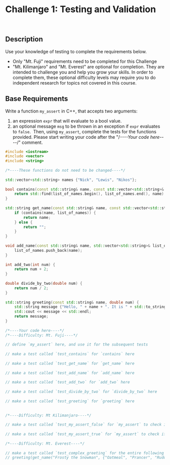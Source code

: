# Challenge 1: Testing and Validation
​
## Description
Use your knowledge of testing to complete the requirements below.
- Only "Mt. Fuji" requirements need to be completed for this Challenge
- "Mt. Kilimanjaro" and "Mt. Everest" are optional for completion. They are intended to challenge you and help you grow your skills. In order to complete them, these optional difficulty levels may require you to do independent research for topics not covered in this course.
​
## Base Requirements
Write a function `my_assert` in C++, that accepts two arguments:
1. an expression `expr` that will evaluate to a bool value.
2. an optional message `msg` to be thrown in an exception if `expr` evaluates to `false`.
​
Then, using `my_assert`, complete the tests for the functions provided. Please start writing your code after the "/*----Your code here----*/" comment.
​
```cpp
#include <iostream>
#include <vector>
#include <string>
​
/*----These functions do not need to be changed----*/
​
std::vector<std::string> names {"Nick", "Lewis", "Nikos"};
​
bool contains(const std::string& name, const std::vector<std::string>& list_of_names) {
    return std::find(list_of_names.begin(), list_of_names.end(), name) != list_of_names.end();
}
​
std::string get_name(const std::string& name, const std::vector<std::string>& list_of_names) {
    if (contains(name, list_of_names)) {
        return name;
    } else {
        return "";
    }
}
​
void add_name(const std::string& name, std::vector<std::string>& list_of_names) {
    list_of_names.push_back(name);
}
​
int add_two(int num) {
    return num + 2;
}
​
double divide_by_two(double num) {
    return num / 2;
}
​
std::string greeting(const std::string& name, double num) {
    std::string message {"Hello, " + name + ". It is " + std::to_string(num) + " degrees warmer today than yesterday"};
    std::cout << message << std::endl;
    return message;
}
​
/*----Your code here----*/
/*----Difficulty: Mt. Fuji----*/
​
// define `my_assert` here, and use it for the subsequent tests
​
// make a test called `test_contains` for `contains` here
​
// make a test called `test_get_name` for `get_name` here
​
// make a test called `test_add_name` for `add_name` here
​
// make a test called `test_add_two` for `add_two` here
​
// make a test called `test_divide_by_two` for `divide_by_two` here
​
// make a test called `test_greeting` for `greeting` here
​
​
/*----Difficulty: Mt Kilimanjaro----*/
​
// make a test called `test_my_assert_false` for `my_assert` to check if it correctly returns the given optional `msg` when the expression evaluates to false
​
// make a test called `test_my_assert_true` for `my_assert` to check if it correctly handles an expression that evaluates to true
​
/*----Difficulty: Mt. Everest----*/
​
// make a test called `test_complex_greeting` for the entire following expression using `my_assert`. If the expression fails, make sure to give a descriptive message for `msg` that describes how the expression fails.
// greeting(get_name("Frosty the Snowman", {"Oatmeal", "Prancer", "Rudolph", "Andy"}), divide_by_two(add_two(2)));
​
```